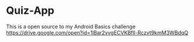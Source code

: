 # Quiz-App
This is a open source to my Android Basics challenge
https://drive.google.com/open?id=1lBar2vvgECVKBfll-Rczvt9kmM3WBdqQ
